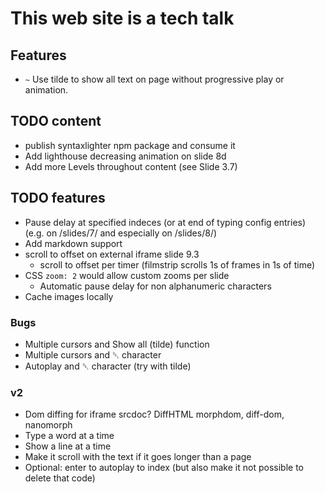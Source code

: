 # This web site is a tech talk

## Features

* `~` Use tilde to show all text on page without progressive play or animation.

## TODO content

* publish syntaxlighter npm package and consume it
* Add lighthouse decreasing animation on slide 8d
* Add more Levels throughout content (see Slide 3.7)

## TODO features

* Pause delay at specified indeces (or at end of typing config entries) (e.g. on /slides/7/ and especially on /slides/8/)
* Add markdown support
* scroll to offset on external iframe slide 9.3
	* scroll to offset per timer (filmstrip scrolls 1s of frames in 1s of time)
* CSS `zoom: 2` would allow custom zooms per slide
	* Automatic pause delay for non alphanumeric characters
* Cache images locally

### Bugs

* Multiple cursors and Show all (tilde) function
* Multiple cursors and ␡ character
* Autoplay and ␡ character (try with tilde)

### v2

* Dom diffing for iframe srcdoc? DiffHTML morphdom, diff-dom, nanomorph
* Type a word at a time
* Show a line at a time
* Make it scroll with the text if it goes longer than a page
* Optional: enter to autoplay to index (but also make it not possible to delete that code)
